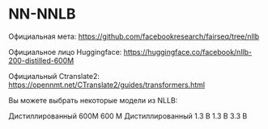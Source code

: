 # NN-NNLB

Официальная мета:
https://github.com/facebookresearch/fairseq/tree/nllb

Официальное лицо Huggingface:
https://huggingface.co/facebook/nllb-200-distilled-600M

Официальный Ctranslate2:
https://opennmt.net/CTranslate2/guides/transformers.html

Вы можете выбрать некоторые модели из NLLB:

Дистиллированный 600M
600 M
Дистиллированный 1.3 B
1.3 B
3.3 B
